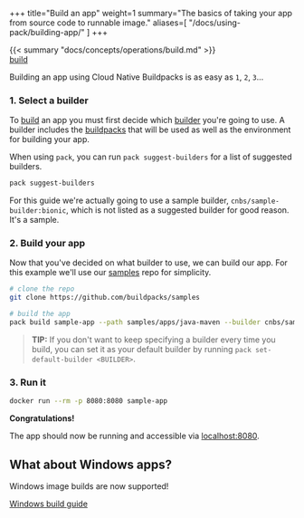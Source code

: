 +++
title="Build an app"
weight=1
summary="The basics of taking your app from source code to runnable image."
aliases=[
    "/docs/using-pack/building-app/"
]
+++

<div class="quote mb-4">
    {{< summary "docs/concepts/operations/build.md" >}}
    <div class="author"><a href="/docs/concepts/operations/build">build</a></div>
</div>

Building an app using Cloud Native Buildpacks is as easy as `1`, `2`, `3`...

### 1. Select a builder

To [build][build] an app you must first decide which [builder][builder] you're going to use. A builder
includes the [buildpacks][buildpack] that will be used as well as the environment for building your
app.

When using `pack`, you can run `pack suggest-builders` for a list of suggested builders.

```bash
pack suggest-builders
```

For this guide we're actually going to use a sample builder, `cnbs/sample-builder:bionic`, which is not listed
as a suggested builder for good reason. It's a sample.

### 2. Build your app

Now that you've decided on what builder to use, we can build our app. For this example we'll use our [samples][samples]
repo for simplicity.

```bash
# clone the repo
git clone https://github.com/buildpacks/samples

# build the app
pack build sample-app --path samples/apps/java-maven --builder cnbs/sample-builder:bionic
```

> **TIP:** If you don't want to keep specifying a builder every time you build, you can set it as your default
> builder by running `pack set-default-builder <BUILDER>`.

### 3. Run it

```bash
docker run --rm -p 8080:8080 sample-app
```

**Congratulations!**

The app should now be running and accessible via [localhost:8080](http://localhost:8080).

## What about Windows apps?

Windows image builds are now supported!

<a href="/docs/app-developer-guide/build-a-windows-app" class="button bg-blue">Windows build guide</a>

[build]: /docs/concepts/operations/build
[builder]: /docs/concepts/components/builder
[buildpack]: /docs/concepts/components/buildpack
[samples]: https://github.com/buildpacks/samples
